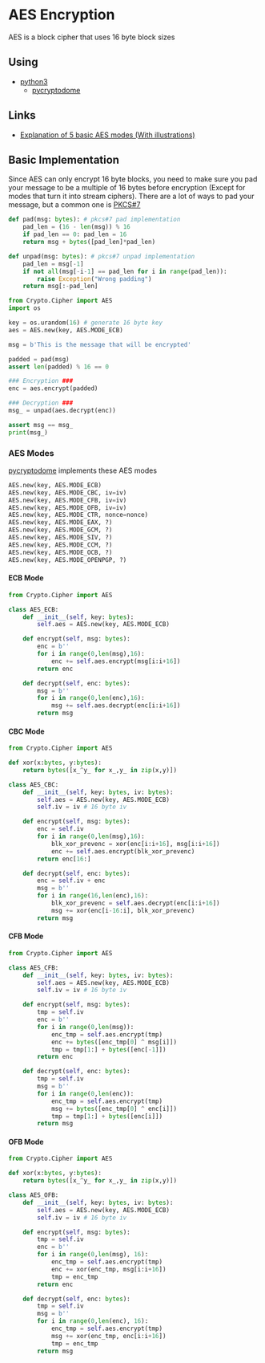 # AES Encryption

AES is a block cipher that uses 16 byte block sizes

## Using

- [python3](https://www.python.org)
	- [pycryptodome](https://www.pycryptodome.org/)

## Links

* [Explanation of 5 basic AES modes (With illustrations)](https://www.highgo.ca/2019/08/08/the-difference-in-five-modes-in-the-aes-encryption-algorithm/)

## Basic Implementation

Since AES can only encrypt 16 byte blocks, you need to make sure you pad your message to be a multiple of 16 bytes before encryption (Except for modes that turn it into stream ciphers). There are a lot of ways to pad your message, but a common one is [PKCS#7](https://en.wikipedia.org/wiki/Padding_(cryptography)#PKCS#5_and_PKCS#7)

```python
def pad(msg: bytes): # pkcs#7 pad implementation
    pad_len = (16 - len(msg)) % 16
    if pad_len == 0: pad_len = 16
    return msg + bytes([pad_len]*pad_len)

def unpad(msg: bytes): # pkcs#7 unpad implementation
    pad_len = msg[-1]
    if not all(msg[-i-1] == pad_len for i in range(pad_len)):
        raise Exception("Wrong padding")
    return msg[:-pad_len]
```


```python
from Crypto.Cipher import AES
import os

key = os.urandom(16) # generate 16 byte key
aes = AES.new(key, AES.MODE_ECB)

msg = b'This is the message that will be encrypted'

padded = pad(msg)
assert len(padded) % 16 == 0

### Encryption ###
enc = aes.encrypt(padded)

### Decryption ###
msg_ = unpad(aes.decrypt(enc))

assert msg == msg_
print(msg_)
```

### AES Modes

[pycryptodome](https://www.pycryptodome.org/) implements these AES modes

```python
AES.new(key, AES.MODE_ECB)
AES.new(key, AES.MODE_CBC, iv=iv)
AES.new(key, AES.MODE_CFB, iv=iv)
AES.new(key, AES.MODE_OFB, iv=iv)
AES.new(key, AES.MODE_CTR, nonce=nonce)
AES.new(key, AES.MODE_EAX, ?)
AES.new(key, AES.MODE_GCM, ?)
AES.new(key, AES.MODE_SIV, ?)
AES.new(key, AES.MODE_CCM, ?)
AES.new(key, AES.MODE_OCB, ?)
AES.new(key, AES.MODE_OPENPGP, ?)
```

#### ECB Mode

```python
from Crypto.Cipher import AES

class AES_ECB:
    def __init__(self, key: bytes):
        self.aes = AES.new(key, AES.MODE_ECB)

    def encrypt(self, msg: bytes):
        enc = b''
        for i in range(0,len(msg),16):
            enc += self.aes.encrypt(msg[i:i+16])
        return enc

    def decrypt(self, enc: bytes):
        msg = b''
        for i in range(0,len(enc),16):
            msg += self.aes.decrypt(enc[i:i+16])
        return msg
```

#### CBC Mode

```python
from Crypto.Cipher import AES

def xor(x:bytes, y:bytes): 
    return bytes([x_^y_ for x_,y_ in zip(x,y)])

class AES_CBC:
    def __init__(self, key: bytes, iv: bytes):
        self.aes = AES.new(key, AES.MODE_ECB)
        self.iv = iv # 16 byte iv

    def encrypt(self, msg: bytes):
        enc = self.iv
        for i in range(0,len(msg),16):
            blk_xor_prevenc = xor(enc[i:i+16], msg[i:i+16])
            enc += self.aes.encrypt(blk_xor_prevenc)
        return enc[16:]

    def decrypt(self, enc: bytes):
        enc = self.iv + enc
        msg = b''
        for i in range(16,len(enc),16):
            blk_xor_prevenc = self.aes.decrypt(enc[i:i+16])
            msg += xor(enc[i-16:i], blk_xor_prevenc)
        return msg
```

#### CFB Mode

```python
from Crypto.Cipher import AES

class AES_CFB:
    def __init__(self, key: bytes, iv: bytes):
        self.aes = AES.new(key, AES.MODE_ECB)
        self.iv = iv # 16 byte iv

    def encrypt(self, msg: bytes):
        tmp = self.iv
        enc = b''
        for i in range(0,len(msg)):
            enc_tmp = self.aes.encrypt(tmp)
            enc += bytes([enc_tmp[0] ^ msg[i]])
            tmp = tmp[1:] + bytes([enc[-1]])
        return enc

    def decrypt(self, enc: bytes):
        tmp = self.iv
        msg = b''
        for i in range(0,len(enc)):
            enc_tmp = self.aes.encrypt(tmp)
            msg += bytes([enc_tmp[0] ^ enc[i]])
            tmp = tmp[1:] + bytes([enc[i]])
        return msg 
```

#### OFB Mode

```python
from Crypto.Cipher import AES

def xor(x:bytes, y:bytes): 
    return bytes([x_^y_ for x_,y_ in zip(x,y)])

class AES_OFB:
    def __init__(self, key: bytes, iv: bytes):
        self.aes = AES.new(key, AES.MODE_ECB)
        self.iv = iv # 16 byte iv

    def encrypt(self, msg: bytes):
        tmp = self.iv
        enc = b''
        for i in range(0,len(msg), 16):
            enc_tmp = self.aes.encrypt(tmp)
            enc += xor(enc_tmp, msg[i:i+16])
            tmp = enc_tmp
        return enc

    def decrypt(self, enc: bytes):
        tmp = self.iv
        msg = b''
        for i in range(0,len(enc), 16):
            enc_tmp = self.aes.encrypt(tmp)
            msg += xor(enc_tmp, enc[i:i+16])
            tmp = enc_tmp
        return msg
```

